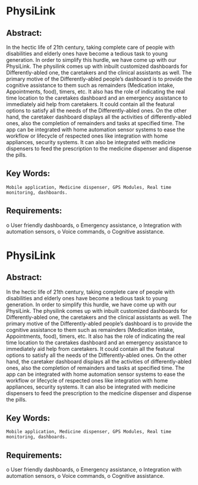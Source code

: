 # PhysiLink

## Abstract:
In the hectic life of 21th century, taking complete care of people with disabilities and elderly ones have become a tedious task to young generation. In order to simplify this hurdle, we have come up with our PhysiLink. The physilink comes up with inbuilt customized dashboards for Differently-abled one, the caretakers and the clinical assistants as well. The primary motive of the Differently-abled people’s dashboard is to provide the cognitive assistance to them such as remainders (Medication intake, Appointments, food), timers, etc. It also has the role of indicating the real time location to the caretakes dashboard and an emergency assistance to immediately aid help from caretakers. It could contain all the featural options to satisfy all the needs of the Differently-abled ones. On the other hand, the caretaker dashboard displays all the activities of differently-abled ones, also the completion of remainders and tasks at specified time. The app can be integrated with home automation sensor systems to ease the workflow or lifecycle of respected ones like integration with home appliances, security systems. It can also be integrated with medicine dispensers to feed the prescription to the medicine dispenser and dispense the pills.

## Key Words:
	Mobile application, Medicine dispenser, GPS Modules, Real time monitoring, dashboards.
	
## Requirements:
o	User friendly dashboards,
o	Emergency assistance, 
o	Integration with automation sensors, 
o	Voice commands, 
o	Cognitive assistance.

# PhysiLink

## Abstract:
In the hectic life of 21th century, taking complete care of people with disabilities and elderly ones have become a tedious task to young generation. In order to simplify this hurdle, we have come up with our PhysiLink. The physilink comes up with inbuilt customized dashboards for Differently-abled one, the caretakers and the clinical assistants as well. The primary motive of the Differently-abled people’s dashboard is to provide the cognitive assistance to them such as remainders (Medication intake, Appointments, food), timers, etc. It also has the role of indicating the real time location to the caretakes dashboard and an emergency assistance to immediately aid help from caretakers. It could contain all the featural options to satisfy all the needs of the Differently-abled ones. On the other hand, the caretaker dashboard displays all the activities of differently-abled ones, also the completion of remainders and tasks at specified time. The app can be integrated with home automation sensor systems to ease the workflow or lifecycle of respected ones like integration with home appliances, security systems. It can also be integrated with medicine dispensers to feed the prescription to the medicine dispenser and dispense the pills.

## Key Words:
	Mobile application, Medicine dispenser, GPS Modules, Real time monitoring, dashboards.
	
## Requirements:
o	User friendly dashboards,
o	Emergency assistance, 
o	Integration with automation sensors, 
o	Voice commands, 
o	Cognitive assistance.

